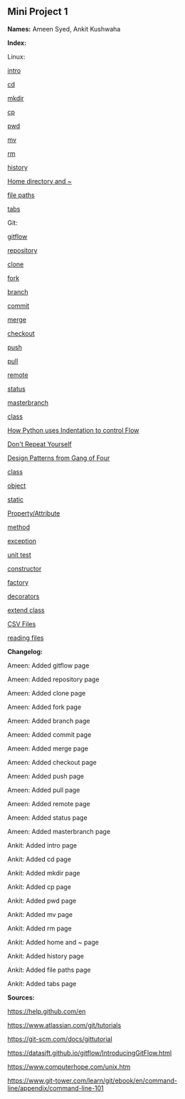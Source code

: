 ## Mini Project 1

**Names:** Ameen Syed, Ankit Kushwaha

**Index:**

Linux:

[intro](intro.md)

[cd](cd_def.md)

[mkdir](mkdri_def.md)

[cp](cp_def.md)

[pwd](pwd_def.md)

[mv](mv_def.md)

[rm](rm_def.md)

[history](history_def.md)

[Home directory and ~](home~.md)

[file paths](paths.md)

[tabs](tab.md)

Git:

[gitflow](gitflow.md)

[repository](repository.md)

[clone](clone.md)

[fork](fork.md)

[branch](branch.md)

[commit](commit.md)

[merge](merge.md)

[checkout](checkout.md)

[push](push.md)

[pull](pull.md)

[remote](remote.md)

[status](status.md)

[masterbranch](masterbranch.md)

[class](class.md)

[How Python uses Indentation to control Flow](Python_Indentation.md)

[Don't Repeat Yourself](Don'tRepeatYourself.md)

[Design Patterns from Gang of Four](DesignPatterns.md)

[class](Class.md)

[object](objects.md)

[static](Static.md)

[Property/Attribute](Property.md)

[method](Method.md)

[exception](Exception.md)

[unit test](UnitTest.md)

[constructor](Constructor.md)

[factory](factory.md)

[decorators](decorators.md)

[extend class](ExtendClass.md)

[CSV Files](CSV.md)

[reading files](ReadingFiles.md)


**Changelog:**

Ameen: Added gitflow page

Ameen: Added repository page

Ameen: Added clone page

Ameen: Added fork page

Ameen: Added branch page

Ameen: Added commit page

Ameen: Added merge page

Ameen: Added checkout page

Ameen: Added push page

Ameen: Added pull page

Ameen: Added remote page

Ameen: Added status page

Ameen: Added masterbranch page

Ankit: Added intro page

Ankit: Added cd  page

Ankit: Added mkdir page

Ankit: Added cp page

Ankit: Added pwd page

Ankit: Added mv page

Ankit: Added rm page

Ankit: Added home and ~ page

Ankit: Added history page

Ankit: Added file paths page

Ankit: Added tabs page

**Sources:**

https://help.github.com/en

https://www.atlassian.com/git/tutorials

https://git-scm.com/docs/gittutorial

https://datasift.github.io/gitflow/IntroducingGitFlow.html

https://www.computerhope.com/unix.htm

https://www.git-tower.com/learn/git/ebook/en/command-line/appendix/command-line-101
